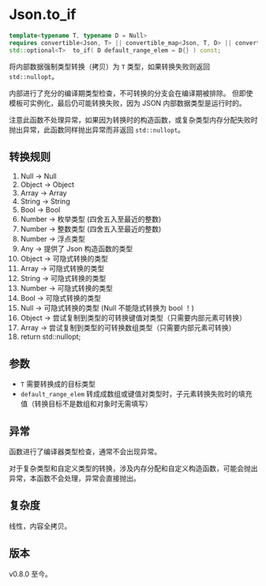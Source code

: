 # **Json.to_if**

```cpp
template<typename T, typename D = Null>
requires convertible<Json, T> || convertible_map<Json, T, D> || convertible_array<Json, T, D>
std::optional<T>  to_if( D default_range_elem = D{} ) const;
```

将内部数据强制类型转换（拷贝）为 `T` 类型，如果转换失败则返回 `std::nullopt`。

内部进行了充分的编译期类型检查，不可转换的分支会在编译期被排除。
但即使模板可实例化，最后仍可能转换失败，因为 JSON 内部数据类型是运行时的。

注意此函数不处理异常，如果因为转换时的构造函数，或复杂类型内存分配失败时抛出异常，此函数同样抛出异常而非返回 `std::nullopt`。

## 转换规则

1. Null -> Null
2. Object -> Object
3. Array -> Array
4. String -> String
5. Bool -> Bool
6. Number -> 枚举类型 (四舍五入至最近的整数)
7. Number -> 整数类型 (四舍五入至最近的整数)
8. Number -> 浮点类型
9. Any -> 提供了 Json 构造函数的类型
10. Object -> 可隐式转换的类型
11. Array -> 可隐式转换的类型
12. String -> 可隐式转换的类型
13. Number -> 可隐式转换的类型
14. Bool -> 可隐式转换的类型
15. Null -> 可隐式转换的类型 (Null 不能隐式转换为 bool ！)
16. Object -> 尝试复制到类型的可转换键值对类型（只需要内部元素可转换）
17. Array -> 尝试复制到类型的可转换数组类型（只需要内部元素可转换）
18. return std::nullopt;

## 参数

- `T` 需要转换成的目标类型
- `default_range_elem` 转成成数组或键值对类型时，子元素转换失败时的填充值（转换目标不是数组和对象时无需填写）

## 异常

函数进行了编译器类型检查，通常不会出现异常。

对于复杂类型和自定义类型的转换，涉及内存分配和自定义构造函数，可能会抛出异常，本函数不会处理，异常会直接抛出。

## 复杂度

线性，内容全拷贝。

## 版本

v0.8.0 至今。

